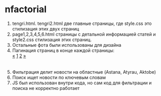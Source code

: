 # nfactorial
1. tengri.html. tengri2.html две главные страницы, где style.css это стилизация этих двух страниц
2. page1,2,3,4,5,6.html страницы с детальной информацией статей и style2.css стилизация этих страниц.
3. Остальные фота были использованы для дизайна
4. Пагинация страниц в конце каждой страницы:
   <div class="pagination">
            <a href="tengri.html">&laquo;</a>
            <a  href="tengri.html">1</a>
            <a class="active" href="#">2</a>
            <a href="#">&raquo;</a>
          </div>
          <br></br>
5. Фильтрация делит новости на областные (Astana, Atyrau, Aktobe)
6. Поиск ищет новости по ключевым словам
7. JS был использован внутри кода, но сам код для фильтрации и поиска не корректно работает
